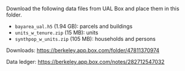 Download the following data files from UAL Box and place them in this folder.

- `bayarea_ual.h5` (1.94 GB): parcels and buildings
- `units_w_tenure.zip` (15 MB): units
- `synthpop_w_units.zip` (105 MB): households and persons

Downloads: https://berkeley.app.box.com/folder/47811370974

Data ledger: https://berkeley.app.box.com/notes/282712547032
